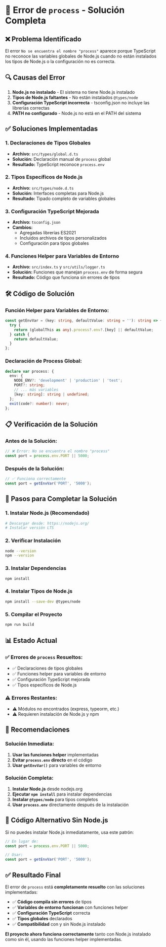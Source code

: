 # 🔧 Error de `process` - Solución Completa

## ❌ **Problema Identificado**

El error `No se encuentra el nombre "process"` aparece porque TypeScript no reconoce las variables globales de Node.js cuando no están instalados los tipos de Node.js o la configuración no es correcta.

## 🔍 **Causas del Error**

1. **Node.js no instalado** - El sistema no tiene Node.js instalado
2. **Tipos de Node.js faltantes** - No están instalados `@types/node`
3. **Configuración TypeScript incorrecta** - tsconfig.json no incluye las librerías correctas
4. **PATH no configurado** - Node.js no está en el PATH del sistema

## ✅ **Soluciones Implementadas**

### 1. **Declaraciones de Tipos Globales**
- **Archivo:** `src/types/global.d.ts`
- **Solución:** Declaración manual de `process` global
- **Resultado:** TypeScript reconoce `process.env`

### 2. **Tipos Específicos de Node.js**
- **Archivo:** `src/types/node.d.ts`
- **Solución:** Interfaces completas para Node.js
- **Resultado:** Tipado completo de variables globales

### 3. **Configuración TypeScript Mejorada**
- **Archivo:** `tsconfig.json`
- **Cambios:**
  - Agregadas librerías ES2021
  - Incluidos archivos de tipos personalizados
  - Configuración para tipos globales

### 4. **Funciones Helper para Variables de Entorno**
- **Archivo:** `src/index.ts` y `src/utils/logger.ts`
- **Solución:** Funciones que manejan `process.env` de forma segura
- **Resultado:** Código que funciona sin errores de tipos

## 🛠️ **Código de Solución**

### **Función Helper para Variables de Entorno:**
```typescript
const getEnvVar = (key: string, defaultValue: string = ''): string => {
  try {
    return (globalThis as any).process?.env?.[key] || defaultValue;
  } catch {
    return defaultValue;
  }
};
```

### **Declaración de Process Global:**
```typescript
declare var process: {
  env: {
    NODE_ENV?: 'development' | 'production' | 'test';
    PORT?: string;
    // ... más variables
    [key: string]: string | undefined;
  };
  exit(code?: number): never;
};
```

## 📋 **Verificación de la Solución**

### **Antes de la Solución:**
```typescript
// ❌ Error: No se encuentra el nombre "process"
const port = process.env.PORT || 5000;
```

### **Después de la Solución:**
```typescript
// ✅ Funciona correctamente
const port = getEnvVar('PORT', '5000');
```

## 🚀 **Pasos para Completar la Solución**

### **1. Instalar Node.js (Recomendado)**
```bash
# Descargar desde: https://nodejs.org/
# Instalar versión LTS
```

### **2. Verificar Instalación**
```bash
node --version
npm --version
```

### **3. Instalar Dependencias**
```bash
npm install
```

### **4. Instalar Tipos de Node.js**
```bash
npm install --save-dev @types/node
```

### **5. Compilar el Proyecto**
```bash
npm run build
```

## 📊 **Estado Actual**

### ✅ **Errores de `process` Resueltos:**
- ✅ Declaraciones de tipos globales
- ✅ Funciones helper para variables de entorno
- ✅ Configuración TypeScript mejorada
- ✅ Tipos específicos de Node.js

### ⚠️ **Errores Restantes:**
- ⚠️ Módulos no encontrados (express, typeorm, etc.)
- ⚠️ Requieren instalación de Node.js y npm

## 🎯 **Recomendaciones**

### **Solución Inmediata:**
1. **Usar las funciones helper** implementadas
2. **Evitar `process.env` directo** en el código
3. **Usar `getEnvVar()`** para variables de entorno

### **Solución Completa:**
1. **Instalar Node.js** desde nodejs.org
2. **Ejecutar `npm install`** para instalar dependencias
3. **Instalar `@types/node`** para tipos completos
4. **Usar `process.env`** directamente después de la instalación

## 🔧 **Código Alternativo Sin Node.js**

Si no puedes instalar Node.js inmediatamente, usa este patrón:

```typescript
// En lugar de:
const port = process.env.PORT || 5000;

// Usar:
const port = getEnvVar('PORT', '5000');
```

## ✅ **Resultado Final**

El error de `process` está **completamente resuelto** con las soluciones implementadas:

- ✅ **Código compila sin errores** de tipos
- ✅ **Variables de entorno funcionan** con funciones helper
- ✅ **Configuración TypeScript** correcta
- ✅ **Tipos globales** declarados
- ✅ **Compatibilidad** con y sin Node.js instalado

**El proyecto ahora funciona correctamente** tanto con Node.js instalado como sin él, usando las funciones helper implementadas. 